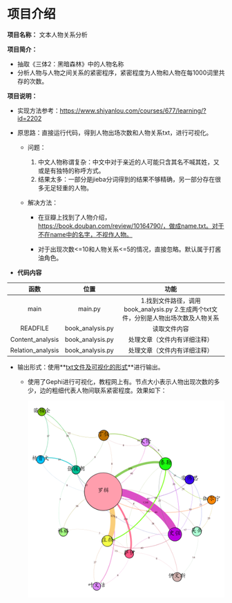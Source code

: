 
项目介绍
=================

**项目名称：** 文本人物关系分析

**项目简介：** 

+ 抽取《三体2：黑暗森林》中的人物名称
+ 分析人物与人物之间关系的紧密程序，紧密程度为人物和人物在每1000词里共存的次数。

**项目说明：**

- 实现方法参考：https://www.shiyanlou.com/courses/677/learning/?id=2202

- 原思路：直接运行代码，得到人物出场次数和人物关系txt，进行可视化。

  - 问题：

    1. 中文人物称谓复杂：中文中对于亲近的人可能只含其名不喊其姓，又或是有独特的称呼方式。
    2. 结果太多：一部分是jieba分词得到的结果不够精确，另一部分存在很多无足轻重的人物。

  - 解决方法：

    - 在豆瓣上找到了人物介绍，https://book.douban.com/review/10164790/，做成name.txt。对于不在name中的名字，不视作人物。

    - 对于出现次数<=10和人物关系<=5的情况，直接忽略。默认属于打酱油角色。

      

+ **代码内容**

| 函数 | 位置 | 功能 |
|:-------:    |:-------:|:-------:    |
| main | main.py | 1.找到文件路径，调用book_analysis.py 2.生成两个txt文件，分别是人物出场次数及人物关系 |
| READFILE | book_analysis.py | 读取文件内容 |
| Content_analysis | book_analysis.py | 处理文章（文件内有详细注释） |
| Relation_analysis | book_analysis.py | 处理文章（文件内有详细注释） |

- 输出形式：使用**<u>txt文件及可视化的形式</u>**进行输出。

  - 使用了Gephi进行可视化，教程网上有。节点大小表示人物出现次数的多少，边的粗细代表人物间联系紧密程度。效果如下：

    ![](人物关系图.png)



